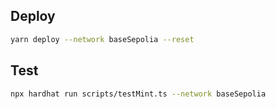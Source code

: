 
## Deploy

```bash
yarn deploy --network baseSepolia --reset   
```
## Test
```bash
npx hardhat run scripts/testMint.ts --network baseSepolia
```


